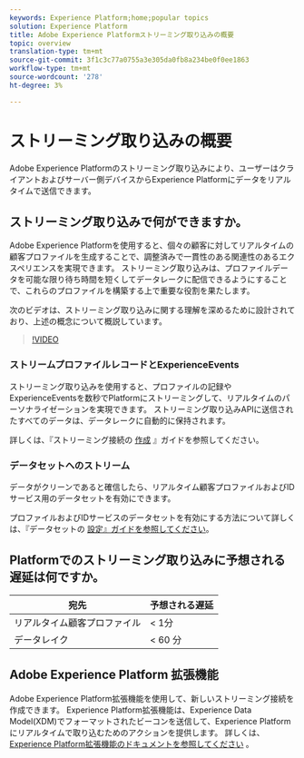 ```yaml
---
keywords: Experience Platform;home;popular topics
solution: Experience Platform
title: Adobe Experience Platformストリーミング取り込みの概要
topic: overview
translation-type: tm+mt
source-git-commit: 3f1c3c77a0755a3e305da0fb8a234be0f0ee1863
workflow-type: tm+mt
source-wordcount: '278'
ht-degree: 3%

---
```



# ストリーミング取り込みの概要

Adobe Experience Platformのストリーミング取り込みにより、ユーザーはクライアントおよびサーバー側デバイスからExperience Platformにデータをリアルタイムで送信できます。

## ストリーミング取り込みで何ができますか。

Adobe Experience Platformを使用すると、個々の顧客に対してリアルタイムの顧客プロファイルを生成することで、調整済みで一貫性のある関連性のあるエクスペリエンスを実現できます。 ストリーミング取り込みは、プロファイルデータを可能な限り待ち時間を短くしてデータレークに配信できるようにすることで、これらのプロファイルを構築する上で重要な役割を果たします。

次のビデオは、ストリーミング取り込みに関する理解を深めるために設計されており、上述の概念について概説しています。

>[!VIDEO](https://video.tv.adobe.com/v/28425?quality=12&learn=on)

### ストリームプロファイルレコードとExperienceEvents

ストリーミング取り込みを使用すると、プロファイルの記録やExperienceEventsを数秒でPlatformにストリーミングして、リアルタイムのパーソナライゼーションを実現できます。 ストリーミング取り込みAPIに送信されたすべてのデータは、データレークに自動的に保持されます。

詳しくは、『ストリーミング接続の [作成](../tutorials/create-streaming-connection.md) 』ガイドを参照してください。

### データセットへのストリーム

データがクリーンであると確信したら、リアルタイム顧客プロファイルおよびIDサービス用のデータセットを有効にできます。

プロファイルおよびIDサービスのデータセットを有効にする方法について詳しくは、『データセットの [設定』ガイドを参照してください](../../profile/tutorials/dataset-configuration.md)。

## Platformでのストリーミング取り込みに予想される遅延は何ですか。

| 宛先 | 予想される遅延 |
| --------- | ---------------- |
| リアルタイム顧客プロファイル | &lt; 1分 |
| データレイク | &lt; 60 分 |

## Adobe Experience Platform 拡張機能

Adobe Experience Platform拡張機能を使用して、新しいストリーミング接続を作成できます。 Experience Platform拡張機能は、Experience Data Model(XDM)でフォーマットされたビーコンを送信して、Experience Platformにリアルタイムで取り込むためのアクションを提供します。 詳しくは、 [Experience Platform拡張機能のドキュメントを参照してください](https://docs.adobe.com/content/help/en/launch/using/extensions-ref/adobe-extension/adobe-experience-platform-extension.html) 。
